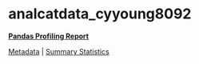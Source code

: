 # analcatdata_cyyoung8092

[**Pandas Profiling Report**](https://epistasislab.github.io/penn-ml-benchmarks/profile/analcatdata_cyyoung8092.html)

[Metadata](metadata.yaml) | [Summary Statistics](summary_stats.csv)

